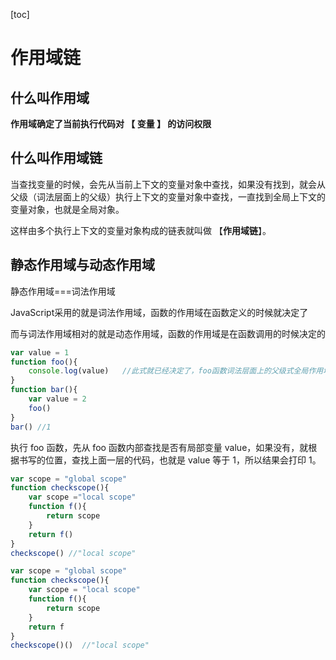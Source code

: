 [toc]

# 作用域链

## 什么叫作用域 ##

**作用域确定了当前执行代码对 【 变量 】 的访问权限**

## 什么叫作用域链

当查找变量的时候，会先从当前上下文的变量对象中查找，如果没有找到，就会从父级（词法层面上的父级）执行上下文的变量对象中查找，一直找到全局上下文的变量对象，也就是全局对象。

这样由多个执行上下文的变量对象构成的链表就叫做 【**作用域链**】。

## 静态作用域与动态作用域

静态作用域===词法作用域 

JavaScript采用的就是词法作用域，函数的作用域在函数定义的时候就决定了

而与词法作用域相对的就是动态作用域，函数的作用域是在函数调用的时候决定的

```js
var value = 1
function foo(){
    console.log(value)   //此式就已经决定了，foo函数词法层面上的父级式全局作用域
}
function bar(){
    var value = 2
    foo()
}
bar() //1
```

执行 foo 函数，先从 foo 函数内部查找是否有局部变量 value，如果没有，就根据书写的位置，查找上面一层的代码，也就是 value 等于 1，所以结果会打印 1。

```js
var scope = "global scope"
function checkscope(){
    var scope ="local scope"
    function f(){
        return scope
    }
    return f()
}
checkscope() //"local scope"
```

```js
var scope = "global scope"
function checkscope(){
    var scope = "local scope"
    function f(){
        return scope
    }
    return f
}
checkscope()()  //"local scope"
```

